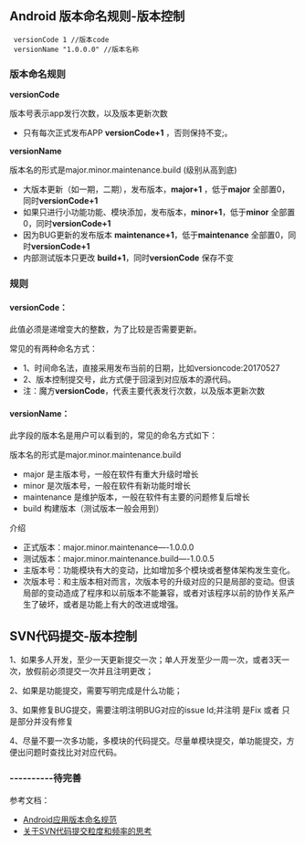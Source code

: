 ## Android 版本命名规则-版本控制 ##

     versionCode 1 //版本code
     versionName "1.0.0.0" //版本名称


###  版本命名规则 ###
    
**versionCode**

版本号表示app发行次数，以及版本更新次数

- 只有每次正式发布APP  **versionCode+1** ，否则保持不变;。

**versionName** 

版本名的形式是major.minor.maintenance.build  (级别从高到底)

- 大版本更新（如一期，二期），发布版本，**major+1** ，低于**major** 全部置0，同时**versionCode+1**
- 如果只进行小功能功能、模块添加，发布版本，**minor+1**，低于**minor** 全部置0，同时**versionCode+1**
- 因为BUG更新的发布版本 **maintenance+1**，低于**maintenance** 全部置0，同时**versionCode+1**
- 内部测试版本只更改 **build+1**，同时**versionCode** 保存不变

### 规则 ###

#### versionCode：
此值必须是递增变大的整数，为了比较是否需要更新。

常见的有两种命名方式： 

- 1、时间命名法，直接采用发布当前的日期，比如versioncode:20170527 
- 2、版本控制提交号，此方式便于回滚到对应版本的源代码。
- 注：魔方**versionCode**，代表主要代表发行次数，以及版本更新次数

#### versionName：  ####

此字段的版本名是用户可以看到的，常见的命名方式如下：
 
版本名的形式是major.minor.maintenance.build

- major 是主版本号，一般在软件有重大升级时增长 
- minor 是次版本号，一般在软件有新功能时增长 
- maintenance 是维护版本，一般在软件有主要的问题修复后增长 
- build 构建版本（测试版本一般会用到） 


介绍

- 正式版本：major.minor.maintenance—-1.0.0.0 
- 测试版本：major.minor.maintenance.build—-1.0.0.5
- 主版本号：功能模块有大的变动，比如增加多个模块或者整体架构发生变化。
- 次版本号：和主版本相对而言，次版本号的升级对应的只是局部的变动。但该局部的变动造成了程序和以前版本不能兼容，或者对该程序以前的协作关系产生了破坏，或者是功能上有大的改进或增强。

##  SVN代码提交-版本控制 ##

1、如果多人开发，至少一天更新提交一次；单人开发至少一周一次，或者3天一次，放假前必须提交一次并且注明更改；

2、如果是功能提交，需要写明完成是什么功能；

3、如果修复BUG提交，需要注明注明BUG对应的issue Id;并注明 是Fix 或者 只是部分并没有修复

4、尽量不要一次多功能，多模块的代码提交。尽量单模块提交，单功能提交，方便出问题时查找比对对应代码。



### ----------待完善 ###



参考文档：

- [Android应用版本命名规范](http://blog.csdn.net/u012308094/article/details/72780302)
- [关于SVN代码提交粒度和频率的思考](https://www.cnblogs.com/zhanjindong/p/think-about-svn-commit-granularity-and-frequency.html)













